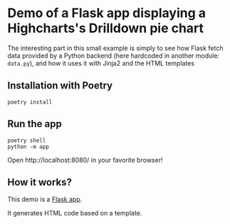 # Demo of a Flask app displaying a Highcharts's Drilldown pie chart

The interesting part in this small example is simply to see how Flask fetch data provided by a Python backend (here hardcoded in another module: `data.py`), and how it uses it with Jinja2 and the HTML templates

## Installation with Poetry

```shell
poetry install
```

## Run the app

```shell
poetry shell
python -m app
```

Open http://localhost:8080/ in your favorite browser!


## How it works?

This demo is a [Flask app](https://flask.palletsprojects.com/).

It generates HTML code based on a template.
